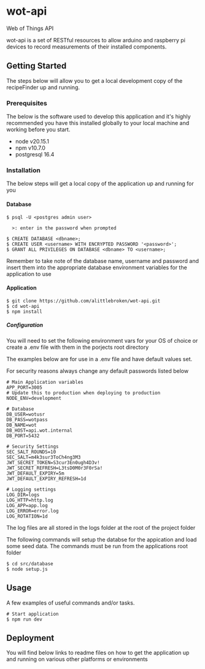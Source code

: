 # wot-api

Web of Things API

wot-api is a set of RESTful resources to allow arduino and raspberry pi devices to record measurements of their installed components.

## Getting Started

The steps below will allow you to get a local development copy of the recipeFinder up and running.

### Prerequisites

The below is the software used to develop this application and it's highly recommended you have this installed globally to your local machine and working before you start.

* node v20.15.1
* npm v10.7.0
* postgresql 16.4

### Installation

The below steps will get a local copy of the application up and running for you

#### Database

```
$ psql -U <postgres admin user>
 
  >: enter in the password when prompted

$ CREATE DATABASE <dbname>;
$ CREATE USER <username> WITH ENCRYPTED PASSWORD '<password>';
$ GRANT ALL PRIVILEGES ON DATABASE <dbname> TO <username>;
```

Remember to take note of the database name, username and password and insert them into the appropriate database environment variables for the application to use

#### Application

```
$ git clone https://github.com/alittlebroken/wot-api.git
$ cd wot-api
$ npm install
```

##### Configuration

You will need to set the following environment vars for your OS of choice or create a .env file with them in the porjects root directory

The examples below are for use in a .env file and have default values set. 

For security reasons always change any default passwords listed below

```
# Main Application variables
APP_PORT=3005
# Update this to production when deploying to production
NODE_ENV=development

# Database 
DB_USER=wotusr
DB_PASS=wotpass
DB_NAME=wot
DB_HOST=api.wot.internal
DB_PORT=5432

# Security Settings
SEC_SALT_ROUNDS=10
SEC_SALT=m4k3sur3ToCh4ng3M3
JWT_SECRET_TOKEN=S3cur3En0ugh4D3v!
JWT_SECRET_REFRESH=L3tsD0M0r3F0rSa!
JWT_DEFAULT_EXPIRY=5m
JWT_DEFAULT_EXPIRY_REFRESH=1d

# Logging settings
LOG_DIR=logs
LOG_HTTP=http.log
LOG_APP=app.log
LOG_ERROR=error.log
LOG_ROTATION=1d
```

The log files are all stored in the logs folder at the root of the project folder

The following commands will setup the databse for the appication and load some seed data. The commands must be run from the applications root folder

```
$ cd src/database
$ node setup.js
```

## Usage

A few examples of useful commands and/or tasks.

```
# Start application
$ npm run dev
```

## Deployment

You will find below links to readme files on how to get the application up and running on various other platforms or environments
<!--- 
* [Docker containers](./docs/DOCKERINSTALL.md)
* [Docker Dev Environment](./docs/DOCDKERDEVINSTALL.md)

## Documentation

* [API Routes](./docs/ROUTES.md)
--->